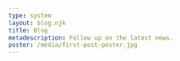 ```yaml
---
type: system
layout: blog.njk
title: Blog
metadescription: Follow up on the latest news.
poster: /media/first-post-poster.jpg
---
```

